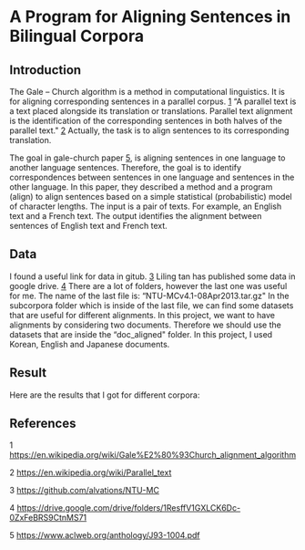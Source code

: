 A Program for Aligning Sentences in Bilingual Corpora
===========================================

## Introduction
The Gale – Church algorithm is a method in computational linguistics. It is for aligning corresponding sentences in a parallel corpus. [1](#ref) “A parallel text is a text placed alongside its translation or translations. Parallel text alignment is the identification of the corresponding sentences in both halves of the parallel text." [2](ref) Actually, the task is to align sentences to its corresponding translation.

The goal in gale-church paper [5](ref), is aligning sentences in one language to another language sentences. Therefore, the goal is to identify correspondences between sentences in one language and sentences in the other language. In this paper, they described a method and a program (align) to align sentences
based on a simple statistical (probabilistic) model of character lengths. The input is a pair of texts. For example, an English text and a French text. The output identifies the alignment between sentences of English text and French text.

## Data
I found a useful link for data in gitub. [3](ref) Liling tan has published some data in google drive. [4](ref) There are a lot of folders, however the last one
was useful for me. The name of the last file is: “NTU-MCv4.1-08Apr2013.tar.gz" In the subcorpora folder which is inside of the last file, we can find some datasets that are useful for different alignments. In this project, we want to have alignments by considering two documents. Therefore we should use the datasets that are inside the “doc_aligned" folder. In this project, I used Korean, English and Japanese documents.

## Result
Here are the results that I got for different corpora:


## <a name = "ref"/> References

1 https://en.wikipedia.org/wiki/Gale%E2%80%93Church_alignment_algorithm

2 https://en.wikipedia.org/wiki/Parallel_text

3 https://github.com/alvations/NTU-MC

4 https://drive.google.com/drive/folders/1ResffV1GXLCK6Dc-0ZxFeBRS9CtnMS71

5 https://www.aclweb.org/anthology/J93-1004.pdf
